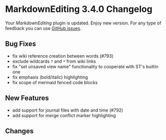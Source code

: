 # MarkdownEditing 3.4.0 Changelog

Your _MarkdownEditing_ plugin is updated. Enjoy new version. For any type of
feedback you can use [GitHub issues][issues].

## Bug Fixes

- fix wiki reference creation between words (#793)
- exclude wildcards `?` and `*` from wiki links
- fix "set unsaved view name" functionality to cooperate with ST's builtin one
- fix emphasis (bold/italic) highlighting
- fix scope of mermaid fenced code blocks

## New Features

- add support for journal files with date and time (#792)
- add support for merge conflict marker highlighting

## Changes

[issues]: https://github.com/SublimeText-Markdown/MarkdownEditing/issues
